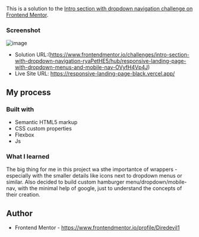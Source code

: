 This is a solution to the [Intro section with dropdown navigation challenge on Frontend Mentor](https://www.frontendmentor.io/challenges/intro-section-with-dropdown-navigation-ryaPetHE5).

### Screenshot

![image](https://user-images.githubusercontent.com/97343452/190381371-0b01197b-d597-491f-9b47-80f1bcfb3095.png)

- Solution URL:(https://www.frontendmentor.io/challenges/intro-section-with-dropdown-navigation-ryaPetHE5/hub/responsive-landing-page-with-dropdown-menus-and-mobile-nav-OVyfH4Vp4J)
- Live Site URL: https://responsive-landing-page-black.vercel.app/

## My process

### Built with

- Semantic HTML5 markup
- CSS custom properties
- Flexbox
- Js



### What I learned

The big thing for me in this project wa sthe importantce of wrappers - especially with the smaller details like icons next to dropdown menus or similar.
Also decided to build custom hamburger menu/dropdown/mobile-nav, with the minimal help of google, just to understand the concepts of their creation. 

## Author

- Frontend Mentor - https://www.frontendmentor.io/profile/Diredevil1
